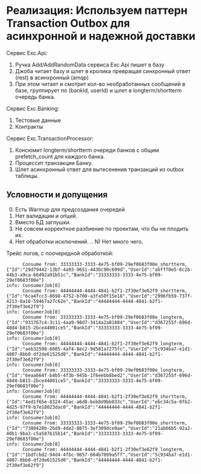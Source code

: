 # Реализация: Используем паттерн Transaction Outbox для асинхронной и надежной доставки
Сервис Exc.Api:
1) Ручка Add/AddRandomData сервиса Exc.Api пишет в базу
2) Джоба читает базу и шлет в кролика превращая синхронный ответ (rest) в асинхронный (amqp)
3) При этом читает и смотрит кол-во необработанных сообщений в базе, группирует по (bankId, userId) и шлет в longterm/shortterm очередь банка.

Cервис Exc.Banking:
1) Тестовые данные
2) Контракты

Cервис Exc.TransactionProcessor:
1) Консюмит longterm/shortterm очереди банков с общим prefetch_count для каждого банка.
2) Процессит транзакции Банку.
3) Шлет асинхронный ответ для вытесенения транзакций из outbox таблицы.

## Условности и допущения
0) Есть Warmup для предсоздания очередей
1) Нет валидации и опций.
2) Вместо БД заглушки.
3) Не совсем корректное разбиение по проектам, что бы не плодить их.
4) Нет обработки исключений.
.. N) Нет много чего.


Трейс логов, с поочередной обработкой:
```
      Consume from: 33333333-3333-4e75-bf09-29ef0683f00e_shortterm, {"Id":"29d79442-13bf-4a93-9651-443bc90c699d","UserId":"abfff0e5-6c2b-44b3-a9ca-66d92a91b51c","BankId":"33333333-3333-4e75-bf09-29ef0683f00e"}
info: ConsumerJob[0]
      Consume from: 44444444-4444-4841-b2f1-2f30ef3e62f9_shortterm, {"Id":"6ca4fcc3-8698-4752-b700-a3fa50f15e18","UserId":"2996fb59-737f-4213-8a18-59467a27c62e","BankId":"44444444-4444-4841-b2f1-2f30ef3e62f9"}
info: ConsumerJob[0]
      Consume from: 33333333-3333-4e75-bf09-29ef0683f00e_longterm, {"Id":"931767c4-3c11-4aa9-98d7-3414a2a81884","UserId":"d367255f-696d-48d4-b815-2bce44001ce5","BankId":"33333333-3333-4e75-bf09-29ef0683f00e"}
info: ConsumerJob[0]
      Consume from: 44444444-4444-4841-b2f1-2f30ef3e62f9_longterm, {"Id":"aeb32598-6085-4af4-8ec2-9d581a7275fc","UserId":"5c934ba7-e1d1-4807-8bb0-df2de61525d0","BankId":"44444444-4444-4841-b2f1-2f30ef3e62f9"}
info: ConsumerJob[0]
      Consume from: 33333333-3333-4e75-bf09-29ef0683f00e_longterm, {"Id":"6eaa664f-b4b5-4f3b-945b-1f6eebb8bed2","UserId":"d367255f-696d-48d4-b815-2bce44001ce5","BankId":"33333333-3333-4e75-bf09-29ef0683f00e"}
info: ConsumerJob[0]
      Consume from: 44444444-4444-4841-b2f1-2f30ef3e62f9_shortterm, {"Id":"4ed1f65e-8324-45ac-a6d8-beb8d9bb033c","UserId":"ebc34c5a-0fb2-4d25-97f9-b7e18023dac0","BankId":"44444444-4444-4841-b2f1-2f30ef3e62f9"}
info: ConsumerJob[0]
      Consume from: 33333333-3333-4e75-bf09-29ef0683f00e_shortterm, {"Id":"7380428b-2bd9-4de2-8075-3ef309dce9ae","UserId":"21ab66b5-92a2-40b1-9ba3-c5a587b15b14","BankId":"33333333-3333-4e75-bf09-29ef0683f00e"}
info: ConsumerJob[0]
      Consume from: 44444444-4444-4841-b2f1-2f30ef3e62f9_longterm, {"Id":"1bdfcbd2-94d4-4fbc-9657-604b7099a5ff","UserId":"5c934ba7-e1d1-4807-8bb0-df2de61525d0","BankId":"44444444-4444-4841-b2f1-2f30ef3e62f9"}
```

